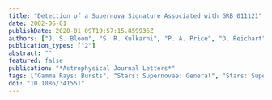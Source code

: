 ```yaml
---
title: "Detection of a Supernova Signature Associated with GRB 011121"
date: 2002-06-01
publishDate: 2020-01-09T19:57:15.859936Z
authors: ["J. S. Bloom", "S. R. Kulkarni", "P. A. Price", "D. Reichart", "T. J. Galama", "B. P. Schmidt", "D. A. Frail", "E. Berger", "P. J. McCarthy", "R. A. Chevalier", "J. C. Wheeler", "J. P. Halpern", "D. W. Fox", "S. G. Djorgovski", "F. A. Harrison", "R. Sari", "T. S. Axelrod", "R. A. Kimble", "J. Holtzman", "K. Hurley", "F. Frontera", "L. Piro", "E. Costa"]
publication_types: ["2"]
abstract: ""
featured: false
publication: "*Astrophysical Journal Letters*"
tags: ["Gamma Rays: Bursts", "Stars: Supernovae: General", "Stars: Supernovae: Individual: Alphanumeric: SN 1998bw", "Astrophysics"]
doi: "10.1086/341551"
---
```


